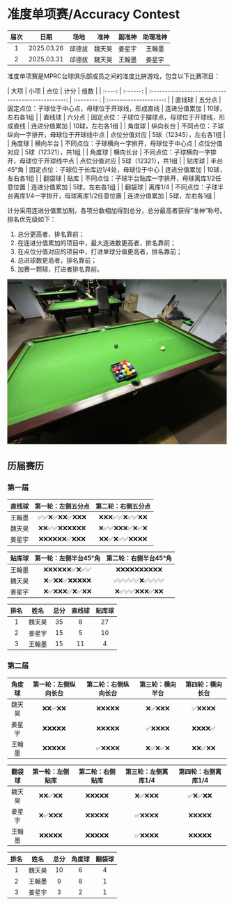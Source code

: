 # 准度单项赛/Accuracy Contest

| 届次 | 日期        | 场地   | 准神  | 副准神 | 助理准神 |
| :--: | :--------: | :----: | :---: | :---: | :-----: |
| 1    | 2025.03.26 | 邱德拔 | 魏天昊 | 姜星宇 | 王翰墨  |
| 2    | 2025.03.31 | 邱德拔 | 魏天昊 | 王翰墨 | 姜星宇  |

准度单项赛是MPRC台球俱乐部成员之间的准度比拼游戏，包含以下比赛项目：

|  大项  |   小项    |                          点位                      |    计分     |          组数           |
| :----: | :------: | :------------------------------------------------: | :-------- : | :--------------------: |
| 直线球 |  五分点   |   固定点位：子球位于中心点，母球位于开球线，形成直线   | 连进分值累加 |     10球，左右各1组      |
| 直线球 |  六分点   |   固定点位：子球位于摆球点，母球位于开球线，形成直线   | 连进分值累加 |     10球，左右各1组      |
| 角度球 | 纵向长台  |     不同点位：子球纵向一字排开，母球位于开球线中点     | 点位分值对应 | 5球（12345），左右各1组  |
| 角度球 | 横向半台  |       不同点位：子球横向一字排开，母球位于中心点       | 点位分值对应 |   5球（12321），共1组   |
| 角度球 | 横向长台  |     不同点位：子球横向一字排开，母球位于开球线中点     | 点位分值对应 |   5球（12321），共1组    |
| 贴库球 | 半台45°角 |      固定点位：子球位于长库边1/4处，母球位于中心       | 连进分值累加 |    10球，左右各1组      |
| 翻袋球 |   贴库    |  不同点位：子球半台贴库一字排开，母球离库1/2任意位置   | 连进分值累加 |     5球，左右各1组       |
| 翻袋球 |  离库1/4  | 不同点位：子球半台离库1/4一字排开，母球离库1/2任意位置 | 连进分值累加 |     5球，左右各1组       |

计分采用连进分值累加制，各项分数相加得到总分，总分最高者获得“准神”称号。排名优先级如下：

1. 总分更高者，排名靠前；
2. 在连进分值累加的项目中，最大连进数更高者，排名靠前；
3. 在点位分值对应的项目中，打进单球分值更高者，排名靠前；
4. 总进球数更高者，排名靠前；
5. 加赛一颗球，打进者排名靠前。

![](./img/accuracy_contest.jpg)

## 历届赛历

### 第一届

| 直线球 |          第一轮：左侧五分点        |           第二轮：右侧五分点        |
| :----: | :------------------------------: | :-------------------------------: |
| 王翰墨 |     ✅✅❌✅❌❌✅❌❌❌     |     ❌❌❌✅✅❌✅✅❌❌     |
| 魏天昊 |     ❌❌✅✅❌❌❌❌❌❌     |     ❌✅✅❌❌❌✅❌✅❌     |
| 姜星宇 |     ❌❌❌❌❌❌✅❌❌❌     |     ❌❌✅❌✅✅❌❌❌❌     |

| 贴库球 |          第一轮：左侧半台45°角          |     第二轮：右侧半台45°角         |
| :----: | :------------------------------: | :-------------------------------: |
| 王翰墨 |     ❌❌❌❌❌❌✅❌✅✅     |     ❌❌❌❌❌❌❌❌❌❌     |
| 魏天昊 |     ❌✅❌❌✅❌❌❌❌❌     |     ✅✅✅✅✅❌✅✅✅✅     |
| 姜星宇 |     ❌✅❌❌❌✅❌✅❌❌     |     ❌✅✅✅❌❌❌✅❌❌     |

| 排名 |  姓名  | 总分 | 直线球  | 贴库球  |
| :--: | :---: | :---: | :----: | :----: |
|  1   | 魏天昊 |  35  |   8    |   27   |
|  2   | 姜星宇 |  15  |   5    |   10   |
|  3   | 王翰墨 |  15  |   11   |   4    |

### 第二届

| 角度球 | 第一轮：左侧纵向长台 | 第二轮：右侧纵向长台 | 第三轮：横向半台  | 第四轮：横向长台   |
| :----: | :----------------: | :----------------: | :--------------: | :--------------: |
| 魏天昊 |   ❌❌✅❌❌     |    ❌❌❌❌❌    |  ❌✅❌❌❌   |  ✅❌❌❌❌    |
| 姜星宇 |   ❌❌❌❌❌     |    ❌❌❌❌❌    |  ✅❌❌❌❌   |  ❌❌❌❌✅    |
| 王翰墨 |   ❌❌❌❌❌     |    ✅❌❌❌❌    |  ❌✅❌✅❌   |  ❌❌✅❌❌    |

| 翻袋球 | 第一轮：左侧贴库     | 第二轮：右侧贴库   | 第三轮：左侧离库1/4  | 第四轮：右侧离库1/4 |
| :----: | :----------------: | :---------------: | :----------------: | :----------------: |
| 魏天昊 |   ❌❌✅❌❌     |   ❌❌❌❌❌   |   ❌✅❌❌❌     |  ✅❌✅❌❌     |
| 姜星宇 |   ❌✅❌❌❌     |   ❌❌❌❌❌   |   ✅❌❌❌❌     |  ❌❌❌❌❌     |
| 王翰墨 |   ❌❌❌❌❌     |   ❌❌❌❌❌   |   ✅❌❌❌❌     |  ❌❌❌❌❌     |

| 排名 |  姓名  | 总分 | 角度球  | 翻袋球  |
| :--: | :----: | :--: | :----: | :----: |
|  1   | 魏天昊 |  10  |   6    |   4    |
|  2   | 王翰墨 |  9   |   8    |   1    |
|  3   | 姜星宇 |  3   |   2    |   1    |

